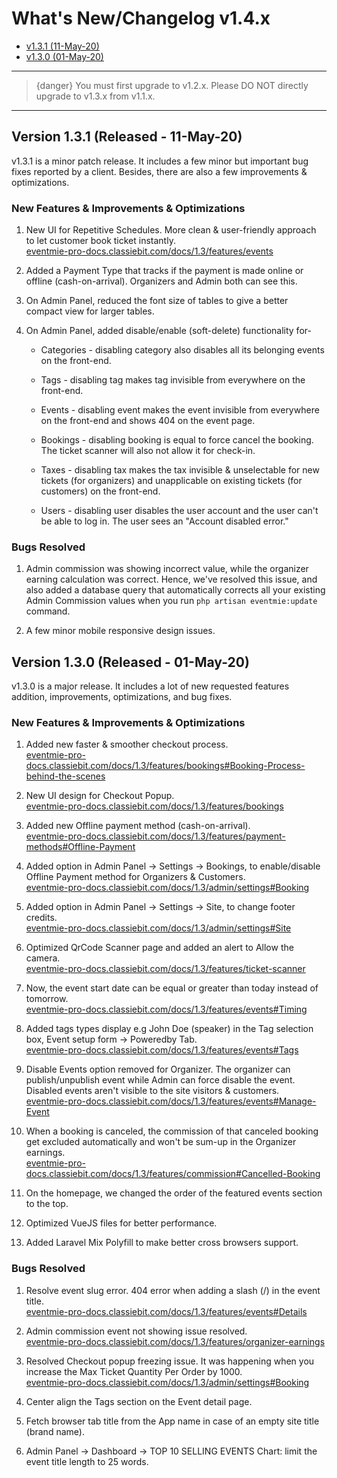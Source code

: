 # What's New/Changelog v1.4.x

- [v1.3.1 (11-May-20)](#v1.3.1)
- [v1.3.0 (01-May-20)](#v1.3.0)

---

>{danger} You must first upgrade to v1.2.x. Please DO NOT directly upgrade to v1.3.x from v1.1.x.

---


<a name="v1.3.1"></a> 
## Version 1.3.1 (Released - 11-May-20)

v1.3.1 is a minor patch release. It includes a few minor but important bug fixes reported by a client. Besides, there are also a few improvements & optimizations.

### New Features & Improvements & Optimizations

1. New UI for Repetitive Schedules. More clean & user-friendly approach to let customer book ticket instantly.<br>
[eventmie-pro-docs.classiebit.com/docs/1.3/features/events](https://eventmie-pro-docs.classiebit.com/docs/1.3/features/events)

2. Added a Payment Type that tracks if the payment is made online or offline (cash-on-arrival). Organizers and Admin both can see this.

3. On Admin Panel, reduced the font size of tables to give a better compact view for larger tables.

4. On Admin Panel, added disable/enable (soft-delete) functionality for-

    * Categories - disabling category also disables all its belonging events on the front-end.

    * Tags  - disabling tag makes tag invisible from everywhere on the front-end.

    * Events - disabling event makes the event invisible from everywhere on the front-end and shows 404 on the event page.

    * Bookings - disabling booking is equal to force cancel the booking. The ticket scanner will also not allow it for check-in.

    * Taxes - disabling tax makes the tax invisible & unselectable for new tickets (for organizers) and unapplicable on existing tickets (for customers) on the front-end.
    
    * Users - disabling user disables the user account and the user can't be able to log in. The user sees an "Account disabled error."


### Bugs Resolved

1. Admin commission was showing incorrect value, while the organizer earning calculation was correct. Hence, we've resolved this issue, and also added a database query that automatically corrects all your existing Admin Commission values when you run `php artisan eventmie:update` command.

2. A few minor mobile responsive design issues.



<a name="v1.3.0"></a> 
## Version 1.3.0 (Released - 01-May-20)

v1.3.0 is a major release. It includes a lot of new requested features addition, improvements, optimizations, and bug fixes.

### New Features & Improvements & Optimizations

1. Added new faster & smoother checkout process.<br>
[eventmie-pro-docs.classiebit.com/docs/1.3/features/bookings#Booking-Process-behind-the-scenes](https://eventmie-pro-docs.classiebit.com/docs/1.3/features/bookings#Booking-Process-behind-the-scenes)

2. New UI design for Checkout Popup.<br>
[eventmie-pro-docs.classiebit.com/docs/1.3/features/bookings](https://eventmie-pro-docs.classiebit.com/docs/1.3/features/bookings)

3. Added new Offline payment method (cash-on-arrival).<br>
[eventmie-pro-docs.classiebit.com/docs/1.3/features/payment-methods#Offline-Payment](https://eventmie-pro-docs.classiebit.com/docs/1.3/features/payment-methods#Offline-Payment)

4. Added option in Admin Panel -> Settings -> Bookings, to enable/disable Offline Payment method for Organizers & Customers.<br>
[eventmie-pro-docs.classiebit.com/docs/1.3/admin/settings#Booking](https://eventmie-pro-docs.classiebit.com/docs/1.3/admin/settings#Booking)

5. Added option in Admin Panel -> Settings -> Site, to change footer credits.<br>
[eventmie-pro-docs.classiebit.com/docs/1.3/admin/settings#Site](https://eventmie-pro-docs.classiebit.com/docs/1.3/admin/settings#Site)

6. Optimized QrCode Scanner page and added an alert to Allow the camera.<br>
[eventmie-pro-docs.classiebit.com/docs/1.3/features/ticket-scanner](https://eventmie-pro-docs.classiebit.com/docs/1.3/features/ticket-scanner)

7. Now, the event start date can be equal or greater than today instead of tomorrow.<br>
[eventmie-pro-docs.classiebit.com/docs/1.3/features/events#Timing](https://eventmie-pro-docs.classiebit.com/docs/1.3/features/events#Timing)

8. Added tags types display e.g John Doe (speaker) in the Tag selection box, Event setup form -> Poweredby Tab.<br>
[eventmie-pro-docs.classiebit.com/docs/1.3/features/events#Tags](https://eventmie-pro-docs.classiebit.com/docs/1.3/features/events#Tags)

9. Disable Events option removed for Organizer. The organizer can publish/unpublish event while Admin can force disable the event. Disabled events aren't visible to the site visitors & customers.<br>
[eventmie-pro-docs.classiebit.com/docs/1.3/features/events#Manage-Event](https://eventmie-pro-docs.classiebit.com/docs/1.3/features/events#Manage-Event)

10. When a booking is canceled, the commission of that canceled booking get excluded automatically and won't be sum-up in the Organizer earnings.<br>
[eventmie-pro-docs.classiebit.com/docs/1.3/features/commission#Cancelled-Booking](https://eventmie-pro-docs.classiebit.com/docs/1.3/features/commission#Cancelled-Booking)

11. On the homepage, we changed the order of the featured events section to the top.
12. Optimized VueJS files for better performance.
13. Added Laravel Mix Polyfill to make better cross browsers support.


### Bugs Resolved

1. Resolve event slug error. 404 error when adding a slash (/) in the event title.<br>
[eventmie-pro-docs.classiebit.com/docs/1.3/features/events#Details](https://eventmie-pro-docs.classiebit.com/docs/1.3/features/events#Details)

2. Admin commission event not showing issue resolved.<br>
[eventmie-pro-docs.classiebit.com/docs/1.3/features/organizer-earnings](https://eventmie-pro-docs.classiebit.com/docs/1.3/features/organizer-earnings)

3. Resolved Checkout popup freezing issue. It was happening when you increase the Max Ticket Quantity Per Order by 1000.<br>
[eventmie-pro-docs.classiebit.com/docs/1.3/admin/settings#Booking](https://eventmie-pro-docs.classiebit.com/docs/1.3/admin/settings#Booking)

4. Center align the Tags section on the Event detail page.

5. Fetch browser tab title from the App name in case of an empty site title (brand name).

6. Admin Panel -> Dashboard -> TOP 10 SELLING EVENTS Chart: limit the event title length to 25 words.
